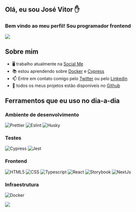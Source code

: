 ## Olá, eu sou José Vitor ✋

### Bem vindo ao meu perfil! Sou programador frontend

<picture>
  <source 
    srcset="https://github-readme-stats.vercel.app/api?username=JoseVitor-1337&locale=pt-br&show_icons=true&theme=radical"
    media="(prefers-color-scheme: dark)"
  />
  <source
    srcset="https://github-readme-stats.vercel.app/api?username=JoseVitor-1337&locale=pt-br&show_icons=true&theme=buefy"
    media="(prefers-color-scheme: light)"
  />

  <img src="https://github-readme-stats.vercel.app/api?username=anuraghazra&show_icons=true" />
</picture>

## Sobre mim

- 🖥️ trabalho atualmente na [Social Me](https://www.socialme.com.br/)
- 📚 estou aprendendo sobre [Docker](https://www.docker.com/) e [Cypress](https://www.cypress.io/)
- 📫 Entre em contato comigo pelo [Twitter](https://twitter.com/josevit21091890) ou pelo [Linkedin](https://www.linkedin.com/public-profile/settings)
- 🎁 todos os meus projetos estão disponíveis no [Github](https://github.com/JoseVitor-1337)

## Ferramentos que eu uso no dia-a-dia

### Ambiente de desenvolvimento

![Prettier](https://img.shields.io/badge/Prettier-darkcyan)
![Eslint](https://img.shields.io/badge/ESLint-darkcyan)
![Husky](https://img.shields.io/badge/Husky-darkcyan)

### Testes

![Cypress](https://img.shields.io/badge/Cypress-orange)
![Jest](https://img.shields.io/badge/Jest-orange)

### Frontend

![HTML5](https://img.shields.io/badge/HTML5-blue)
![CSS](https://img.shields.io/badge/CSS-blue)
![Typescript](https://img.shields.io/badge/Typescript-blue)
![React](https://img.shields.io/badge/React-blue)
![Storybook](https://img.shields.io/badge/Storybook-blue)
![NextJs](https://img.shields.io/badge/NextJS-blue)

### Infraestrutura

![Docker](https://img.shields.io/badge/Docker-navy)

<picture>
  <source 
    srcset="https://github-readme-stats.vercel.app/api/top-langs/?username=JoseVitor-1337&locale=pt-br&langs_count=4&bg_color=0d1117&title_color=FFFFFF&text_color=FFFFFF"
    media="(prefers-color-scheme: dark)"
  />
  <source
    srcset="https://github-readme-stats.vercel.app/api/top-langs/?username=JoseVitor-1337&locale=pt-br&langs_count=4&bg_color=FFFFFF&title_color=0d1117&text_color=0d1117"
    media="(prefers-color-scheme: light)"
  />

  <img src="https://github-readme-stats.vercel.app/api/top-langs/?username=JoseVitor-1337&locale=pt-br&langs_count=4&bg_color=FFFFFF&title_color=0d1117&text_color=0d1117" />
</picture>
